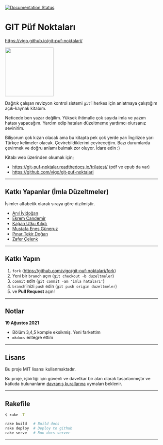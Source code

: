 [![Documentation Status](https://readthedocs.org/projects/git-puf-noktalar/badge/?version=latest)](https://git-puf-noktalar.readthedocs.io/tr/latest/?badge=latest)

# GIT Püf Noktaları

https://vigo.github.io/git-puf-noktalari/

<a target="_blank" href="https://www.patreon.com/vigoo"><img src="https://c5.patreon.com/external/logo/become_a_patron_button@2x.png" width="160"></a>

Dağıtık çalışan revizyon kontrol sistemi `git`’i herkes için anlatmaya
çalıştığım açık-kaynak kitabım.

Neticede ben yazar değilim. Yüksek ihtimalle çok sayıda imla ve yazım hatası
yapacağım. Yardım edip hataları düzeltmeme yardımcı olursanız sevinirim.

Biliyorum çok kızan olacak ama bu kitapta pek çok yerde yarı İngilizce yarı
Türkçe kelimeler olacak. Çevirebildiklerimi çevireceğim. Bazı durumlarda
çevirmek ve doğru anlamı bulmak zor oluyor. İdare edin :)

Kitabı web üzerinden okumak için;

- https://git-puf-noktalar.readthedocs.io/tr/latest/ (pdf ve epub da var)
- https://github.com/vigo/git-puf-noktalari


---

## Katkı Yapanlar (İmla Düzeltmeler)

İsimler alfabetik olarak sıraya göre dizilmiştir.

- [Anıl İyidoğan](https://github.com/aniliyidogan)
- [Ekrem Candemir](https://github.com/EkremC)
- [Kağan Utku Kılıçlı](https://github.com/kaganuk)
- [Mustafa Enes Güneruz](https://github.com/menesdev)
- [Pınar Tekir Doğan](https://github.com/pnrtkr)
- [Zafer Çelenk](https://github.com/zafer06)

---

## Katkı Yapın

1. `fork` (https://github.com/vigo/git-puf-noktalari/fork)
1. Yeni bir `branch` açın (`git checkout -b duzeltmeler`)
1. `commit` edin (`git commit -am 'imla hataları'`)
1. `branch`’inizi `push` edin (`git push origin duzeltmeler`)
1. ve **Pull Request** açın!

---

## Notlar

**19 Ağustos 2021**

- Bölüm 3,4,5 komple eksikmiş. Yeni farkettim
- `mkdocs` entegre ettim

---

## Lisans

Bu proje MIT lisansı kullanmaktadır.

Bu proje, işbirliği için güvenli ve davetkar bir alan olarak tasarlanmıştır ve
katkıda bulunanların [davranış kurallarına][coc] uymaları beklenir.

---

## Rakefile

```bash
$ rake -T

rake build   # Build docs
rake deploy  # Deploy to github
rake serve   # Run docs server
```

---

[coc]: https://github.com/vigo/git-puf-noktalari/blob/main/CODE_OF_CONDUCT.md
